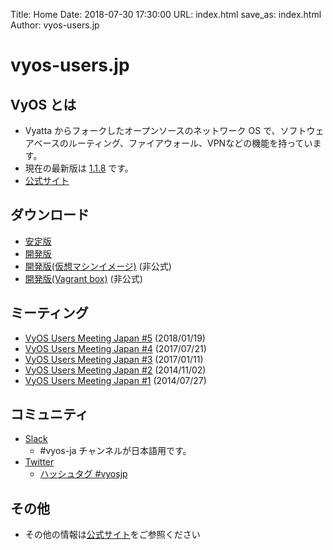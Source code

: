 Title: Home
Date: 2018-07-30 17:30:00
URL: index.html
save_as: index.html
Author: vyos-users.jp

vyos-users.jp
=============

VyOS とは
---------

* Vyatta からフォークしたオープンソースのネットワーク OS で、ソフトウェアベースのルーティング、ファイアウォール、VPNなどの機能を持っています。
* 現在の最新版は [1.1.8](http://wiki.vyos-users.jp/1.1.0/%E3%83%AA%E3%83%AA%E3%83%BC%E3%82%B9%E3%83%8E%E3%83%BC%E3%83%88#1.1.8) です。
* [公式サイト](https://vyos.io/)

ダウンロード
------------

* [安定版](https://downloads.vyos.io/?dir=release/1.1.8)
* [開発版](https://downloads.vyos.io/?dir=rolling/current/amd64)
* [開発版(仮想マシンイメージ)](https://dev.vyos.jp/vyos/images/) (非公式)
* [開発版(Vagrant box)](https://app.vagrantup.com/vyos/boxes/current) (非公式)

ミーティング
-------

* [VyOS Users Meeting Japan #5](https://vyosjp.connpass.com/event/75477/) (2018/01/19)
* [VyOS Users Meeting Japan #4](https://vyosjp.connpass.com/event/58658/) (2017/07/21)
* [VyOS Users Meeting Japan #3](https://vyosjp.connpass.com/event/47319/) (2017/01/11)
* [VyOS Users Meeting Japan #2](http://vyosjp.connpass.com/event/9667/) (2014/11/02)
* [VyOS Users Meeting Japan #1](http://vyosjp.connpass.com/event/6704/) (2014/07/27)

コミュニティ
------

* [Slack](http://slack.vyos.io/)
    * #vyos-ja チャンネルが日本語用です。
* [Twitter](https://twitter.com/vyosjp)
    * [ハッシュタグ #vyosjp](https://twitter.com/search?q=%23vyosjp&src=typd&f=realtime)

その他
-------

* その他の情報は[公式サイト](https://vyos.io/)をご参照ください
